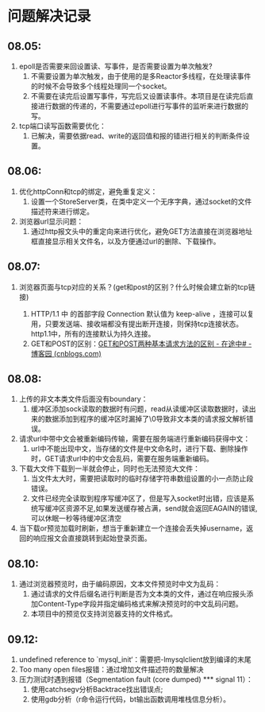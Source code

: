 # 问题解决记录

## 08.05:

1. epoll是否需要来回设置读、写事件，是否需要设置为单次触发?
   1. 不需要设置为单次触发，由于使用的是多Reactor多线程，在处理读事件的时候不会导致多个线程处理同一个socket。
   2. 不需要在读完后设置写事件，写完后又设置读事件。本项目是在读完后直接进行数据的传递的，不需要通过epoll进行写事件的监听来进行数据的写。
2. tcp端口读写函数需要优化：
   1. 已解决，需要依据read、write的返回值和报的错进行相关的判断条件设置。

## 08.06:

1. 优化httpConn和tcp的绑定，避免重复定义：
   1. 设置一个StoreServer类，在类中定义一个无序字典，通过socket的文件描述符来进行绑定。
2. 浏览器url显示问题：
   1. 通过http报文头中的重定向来进行优化，避免GET方法直接在浏览器地址框直接显示相关文件名，以及方便通过url的删除、下载操作。

## 08.07:

1. 浏览器页面与tcp对应的关系？(get和post的区别？什么时候会建立新的tcp链接)

   1. HTTP/1.1 中 的首部字段 Connection 默认值为 keep-alive ，连接可以复用，只要发送端、接收端都没有提出断开连接，则保持tcp连接状态。http1.1中，所有的连接默认为持久连接。
   2. GET和POST的区别：[GET和POST两种基本请求方法的区别 - 在途中# - 博客园 (cnblogs.com)](https://www.cnblogs.com/logsharing/p/8448446.html)

## 08.08:

1. 上传的非文本类文件后面没有boundary：
   1. 缓冲区添加sock读取的数据时有问题，read从读缓冲区读取数据时，读出来的数据添加到程序的缓冲区时漏掉了\0导致非文本类的请求报文解析错误。
2. 请求url中带中文会被重新编码传输，需要在服务端进行重新编码获得中文：
   1. url中不能出现中文，当存储的文件是中文命名时，进行下载、删除操作时，GET请求url中的中文会乱码，需要在服务端重新编码。
3. 下载大文件下载到一半就会停止，同时也无法预览大文件：
   1. 当文件太大时，需要把读取时的临时存储字符串数组设置的小一点防止段错误。
   2. 文件已经完全读取到程序写缓冲区了，但是写入socket时出错，应该是系统写缓冲区资源不足,如果发送缓存被占满，send就会返回EAGAIN的错误,可以休眠一秒等待缓冲区清空
4. 当下载or预览加载时刷新，想当于重新建立一个连接会丢失掉username，返回的响应报文会直接跳转到起始登录页面。

## 08.10:

1. 通过浏览器预览时，由于编码原因，文本文件预览时中文为乱码：
   1. 通过请求的文件后缀名进行判断是否为文本类的文件，通过在响应报头添加Content-Type字段并指定编码格式来解决预览时的中文乱码问题。
   2. 本项目中的预览仅支持浏览器支持的文件格式。

## 09.12:

1. undefined reference to `mysql_init‘：需要把-lmysqlclient放到编译的末尾
2. Too many open files报错：通过增加文件描述符的数量解决
3. 压力测试时遇到报错（Segmentation fault (core dumped) *** signal 11）：
   1. 使用catchsegv分析Backtrace找出错误点;
   2. 使用gdb分析（r命令运行代码，bt输出函数调用堆栈信息分析）。

